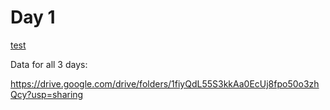 # Day 1 

<a href="https://github.com/donatolab/biozentrum_block_course/tree/main/Day_1/Tasks_Day_1.pdf">test</a>

Data for all 3 days:

https://drive.google.com/drive/folders/1fiyQdL55S3kkAa0EcUj8fpo50o3zhQcy?usp=sharing
